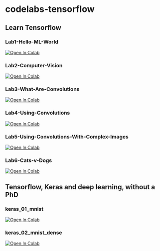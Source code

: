 # codelabs-tensorflow

## Learn Tensorflow

### Lab1-Hello-ML-World

[![Open In Colab](https://colab.research.google.com/assets/colab-badge.svg)](https://colab.research.google.com/github/Sunbreak/codelabs-tensorflow/blob/master/Lab1-Hello-ML-World.ipynb)


### Lab2-Computer-Vision

[![Open In Colab](https://colab.research.google.com/assets/colab-badge.svg)](https://colab.research.google.com/github/Sunbreak/codelabs-tensorflow/blob/master/Lab2-Computer-Vision.ipynb)


### Lab3-What-Are-Convolutions

[![Open In Colab](https://colab.research.google.com/assets/colab-badge.svg)](https://colab.research.google.com/github/Sunbreak/codelabs-tensorflow/blob/master/Lab3-What-Are-Convolutions.ipynb)

### Lab4-Using-Convolutions

[![Open In Colab](https://colab.research.google.com/assets/colab-badge.svg)](https://colab.research.google.com/github/Sunbreak/codelabs-tensorflow/blob/master/Lab4-Using-Convolutions.ipynb)

### Lab5-Using-Convolutions-With-Complex-Images

[![Open In Colab](https://colab.research.google.com/assets/colab-badge.svg)](https://colab.research.google.com/github/Sunbreak/codelabs-tensorflow/blob/master/Lab5-Using-Convolutions-With-Complex-Images.ipynb)

### Lab6-Cats-v-Dogs

[![Open In Colab](https://colab.research.google.com/assets/colab-badge.svg)](https://colab.research.google.com/github/Sunbreak/codelabs-tensorflow/blob/master/Lab6-Cats-v-Dogs.ipynb)

## Tensorflow, Keras and deep learning, without a PhD

### keras_01_mnist

[![Open In Colab](https://colab.research.google.com/assets/colab-badge.svg)](https://colab.research.google.com/github/Sunbreak/codelabs-tensorflow/blob/master/keras_01_mnist.ipynb)

### keras_02_mnist_dense

[![Open In Colab](https://colab.research.google.com/assets/colab-badge.svg)](https://colab.research.google.com/github/Sunbreak/codelabs-tensorflow/blob/master/keras_02_mnist_dense.ipynb)
